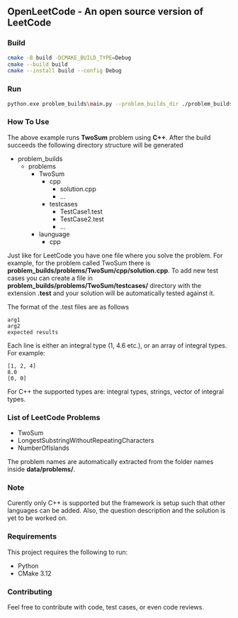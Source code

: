 OpenLeetCode - An open source version of LeetCode
--------------------------------------------------------

### Build
```bash 
cmake -B build -DCMAKE_BUILD_TYPE=Debug
cmake --build build
cmake --install build --config Debug
```

### Run
```bash
python.exe problem_builds\main.py --problem_builds_dir ./problem_builds --language cpp --problem TwoSum
```

### How To Use
The above example runs **TwoSum** problem using **C++**.
After the build succeeds the following directory structure will be generated

- problem_builds
  - problems
    - TwoSum
      - cpp
        - solution.cpp
        - ...
      - testcases
        - TestCase1.test
        - TestCase2.test
        - ...
    - launguage
      - cpp

Just like for LeetCode you have one file where you solve the problem. For example, for the problem called TwoSum there is **problem_builds/problems/TwoSum/cpp/solution.cpp**. To add new test cases you can create a file in **problem_builds/problems/TwoSum/testcases/** directory with the extension **.test** and your solution will be automatically tested against it.

The format of the .test files are as follows

```text
arg1
arg2
expected results
```

Each line is either an integral type (1, 4.6 etc.), or an array of integral types. For example:

```text
[1, 2, 4]
8.0
[0, 0]
```

For C++ the supported types are: integral types, strings, vector of integral types.

### List of LeetCode Problems
* TwoSum
* LongestSubstringWithoutRepeatingCharacters
* NumberOfIslands

The problem names are automatically extracted from the folder names inside **data/problems/**.

### Note
Curently only C++ is supported but the framework is setup such that other languages can be added. Also, the question description and the solution is yet to be worked on.

### Requirements
This project requires the following to run:

- Python
- CMake 3.12

### Contributing
Feel free to contribute with code, test cases, or even code reviews.